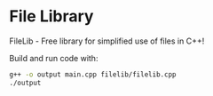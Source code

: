 # File Library
FileLib - Free library for simplified use of files in C++!

Build and run code with:

```bash
g++ -o output main.cpp filelib/filelib.cpp
./output
```
